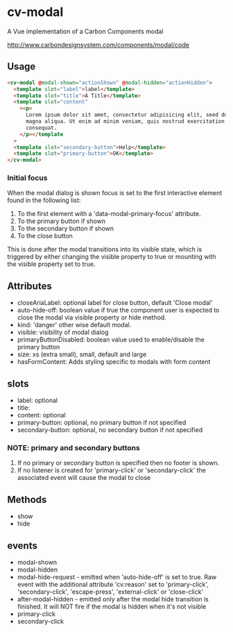 # cv-modal

A Vue implementation of a Carbon Components modal

http://www.carbondesignsystem.com/components/modal/code

## Usage

```html
<cv-modal @modal-shown="actionShown" @modal-hidden="actionHidden">
  <template slot="label">label</template>
  <template slot="title">A Title</template>
  <template slot="content"
    ><p>
      Lorem ipsum dolor sit amet, consectetur adipisicing elit, seed do eiusmod tempor incididunt ut labore et dolore
      magna aliqua. Ut enim ad minim veniam, quis nostrud exercitation ullamco laboris nisi ut aliquip ex ea commodo
      consequat.
    </p></template
  >
  <template slot="secondary-button">Help</template>
  <template slot="primary-button">OK</template>
</cv-modal>
```

### Initial focus

When the modal dialog is shown focus is set to the first interactive element found in the following list:

1. To the first element with a 'data-modal-primary-focus' attribute.
2. To the primary button if shown
3. To the secondary button if shown
4. To the close button

This is done after the modal transitions into its visible state, which is triggered by either changing the visible property to true or mounting with the visible property set to true.

## Attributes

- closeAriaLabel: optional label for close button, default 'Close modal'
- auto-hide-off: boolean value if true the component user is expected to close the modal via visible property or hide method.
- kind: 'danger' other wise default modal.
- visible: visibility of modal dialog
- primaryButtonDisabled: boolean value used to enable/disable the primary button
- size: xs (extra small), small, default and large
- hasFormContent: Adds styling specific to modals with form content

## slots

- label: optional
- title:
- content: optional
- primary-button: optional, no primary button if not specified
- secondary-button: optional, no secondary button if not specified

### NOTE: primary and secondary buttons

1. If no primary or secondary button is specified then no footer is shown.
2. If no listener is created for 'primary-click' or 'secondary-click' the associated event will cause the modal to close

## Methods

- show
- hide

## events

- modal-shown
- modal-hidden
- modal-hide-request - emitted when 'auto-hide-off' is set to true. Raw event with the additional attribute 'cv:reason' set to 'primary-click', 'secondary-click', 'escape-press', 'external-click' or 'close-click'
- after-modal-hidden - emitted only after the modal hide transition is finished. It will NOT fire if the modal is hidden when it's not visible
- primary-click
- secondary-click
